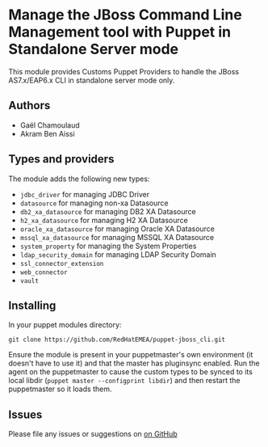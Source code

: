 # Manage the JBoss Command Line Management tool with Puppet in Standalone Server mode

This module provides Customs Puppet Providers to handle the JBoss AS7.x/EAP6.x
CLI in standalone server mode only.

## Authors
* Gaël Chamoulaud <gael at redhat dot com>
* Akram Ben Aissi <akram at redhat dot com> 

## Types and providers

The module adds the following new types:

* `jdbc_driver` for managing JDBC Driver
* `datasource` for managing non-xa Datasource
* `db2_xa_datasource` for managing DB2 XA Datasource
* `h2_xa_datasource` for managing H2 XA Datasource
* `oracle_xa_datasource` for managing Oracle XA Datasource
* `mssql_xa_datasource` for managing MSSQL XA Datasource
* `system_property` for managing the System Properties
* `ldap_security_domain` for managing LDAP Security Domain
* `ssl_connector_extension`
* `web_connector`
* `vault`

## Installing

In your puppet modules directory:

    git clone https://github.com/RedHatEMEA/puppet-jboss_cli.git

Ensure the module is present in your puppetmaster's own environment (it doesn't
have to use it) and that the master has pluginsync enabled.  Run the agent on
the puppetmaster to cause the custom types to be synced to its local libdir
(`puppet master --configprint libdir`) and then restart the puppetmaster so it
loads them.

## Issues

Please file any issues or suggestions on [on GitHub](https://github.com/RedHatEMEA/puppet-jboss_cli/issues)
